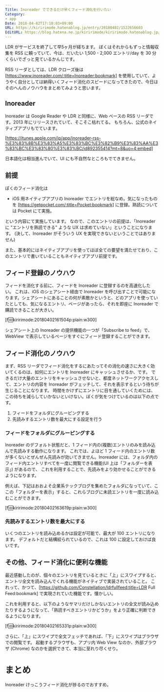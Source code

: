 ```yaml
---
Title: Inoreader でできるだけ早くフィード消化を行いたい
Category:
- app
Date: 2018-04-02T17:10:03+09:00
URL: https://kiririmode.hatenablog.jp/entry/20180402/1522656603
EditURL: https://blog.hatena.ne.jp/kiririmode/kiririmode.hatenablog.jp/atom/entry/17391345971631682219
---
```


LDR がサービスを終了して早5ヶ月が経ちます。
ぼくはそれからもずっと情報収集を RSS に頼っていて、今は、だいたい 1,500 -  2,000 エントリ/day を 30 分くらいでざっと見ているかんじです。

RSS リーダとしては、LDR クローズ後は [https://www.inoreader.com/:title=Inoreader:bookmark] を使用していて、ようやく自分としては納得いくフィード消化のスピードになってきたので、今日はそのへんのノウハウをまとめてみようと思います。

## Inoreader

Inoreader は Google Reader や LDR と同様に、Web ベースの RSS リーダです。2013 年にリリースされていて、そこそこ枯れてる。
もちろん、公式のネイティブアプリもでています。

[https://itunes.apple.com/jp/app/inoreader-rss-%E3%83%8B%E3%83%A5%E3%83%BC%E3%82%B9%E3%83%AA%E3%83%BC%E3%83%80%E3%83%BC/id892355414?mt=8&uo=4:embed]

日本語化は相当進んでいて、UI にも不自然なところもでてきません。

## 前提

ぼくのフィード消化は

- iOS 用ネイティブアプリの Inoreader でエントリを総なめ。気になったものを [https://getpocket.com/:title=Pocket:bookmark] に登録。熟読については Pocket にて実施。

という内容にて実施しています。
なので、このエントリの前提は、「Inoreader に "エントリを熟読できる" ような UX は求めていない」ということになります。
(決して、Inoreader がそういう UX を実現できないということではありません)

また、基本的にはネイティブアプリを使ってほぼ全ての要望を満たせており、このエントリで書いていることもネイティブアプリ前提です。

## フィード登録のノウハウ

フィードを消化する前に、フィードを Inoreader に登録するのを高速化したい。
これは、iOS のシェアシート経由で Inoreader を呼び出すことで可能になります。シェアシートにあることの何が素敵かというと、どのアプリを使っていたとしても、気になるエントリ、ページがあったら、それを即座に Inoreader で購読できることが大きい。

[f:id:kiririmode:20180402161504p:plain:w300]

シェアシート上の Inoreader の提供機能の一つが「Subscribe to feed」で、WebView で表示しているページをすぐにフィード登録することができます。

## フィード消化のノウハウ

まず、RSS リーダでフィード消化をするにあたってその消化の速さに大きく効いてくるのは、如何にエントリを Inoreader にキャッシュさせるか、です。
できるだけ大量のエントリをキャッシュさせないと、都度ネットワークアクセスして、エントリの内容を Inoreader がフェッチして、それを表示するという待ちが生じることになります。
時間をかけずにエントリに目を通していくためには、この待ちを減らしていかないといけない。ぼくが気をつけているのは以下の点です。

1. フィードをフォルダにグルーピングする
2. 先読みするエントリ数を最大にする設定を行う

### フィードをフォルダにグルーピングする

Inoreader のデフォルト状態だと、1 フィード内の(複数)エントリのみを読み込んで先読みする動作になります。
これでは、よほど 1 フィード内のエントリ数が多くないとぜんぜん先読みが効いてきません。Inoreader には、フォルダ内のフィード内エントリすべてを一度に閲覧できる機能(UI 上は「フォルダーを表示」) があるので、
これを利用することで、先読みをより効かせることができるようになります。


例えば、下記はおおよそ企業系テックブログを集めたフォルダになっていて、ここの「フォルダーを表示」すると、これらブログに未読エントリを一度に読み込むことができます。

[f:id:kiririmode:20180402163619p:plain:w300]

### 先読みするエントリ数を最大にする

いくつのエントリを読み込めるかは設定が可能で、最大が 100 エントリになります。
デフォルトだと結構絞られているので、これは 100 に設定しておけば良いです。

## その他、フィード消化に便利な機能

最近感動したのが、個々のエントリを見ているときに「上」にスワイプすると、エントリ全文を読み込んでくれる機能がネイティブで実装されていること。
これって、かつて、[https://github.com/Constellation/ldrfullfeed:title=LDR Full Feed:bookmark] で実現されていた機能です。懐かしい。

これを利用すると、以下のようなサマリだけしかないエントリの全文が読み込めたりするようになって、「熟読すべきエントリかどうか」をより正確に判断できるようになります。

[f:id:kiririmode:20180402165331p:plain:w300]


さらに、「上」にスワイプで全文フェッチであれば、「下」にスワイプはブラウザでの閲覧です。
起動するブラウザも、アプリ内 Web View なのか、外部ブラウザ (Chrome) なのかを選択できて、本当に至れり尽くせり。

# まとめ

Inoreader けっこうフィード消化が捗るのでおすすめ。
